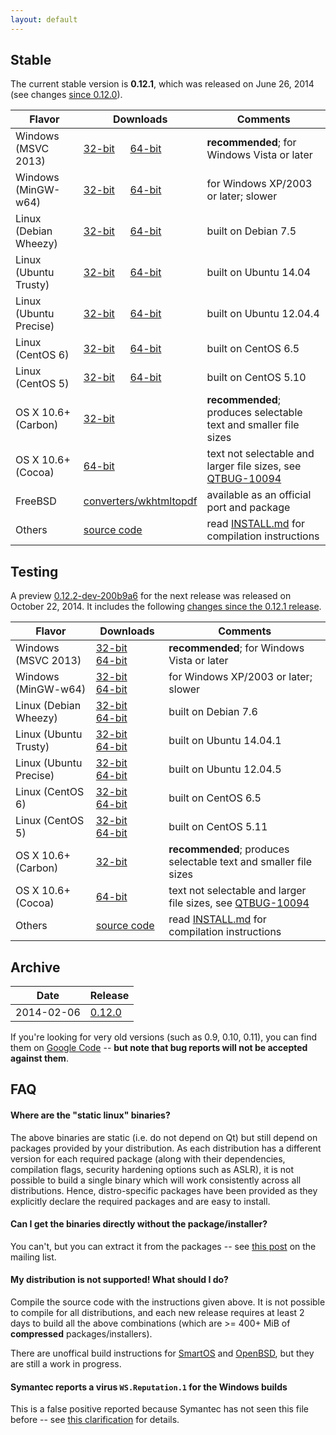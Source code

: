 ```yaml
---
layout: default
---
```


## Stable

The current stable version is **0.12.1**, which was released on June 26, 2014 (see changes [since 0.12.0](https://github.com/wkhtmltopdf/wkhtmltopdf/releases/tag/0.12.1)).

Flavor                | Downloads                                                                                                                                                                                                                                 | Comments
---------             | ---------                                                                                                                                                                                                                                 | --------
Windows (MSVC 2013)   | [32-bit](http://downloads.sourceforge.net/project/wkhtmltopdf/0.12.1/wkhtmltox-0.12.1.2_msvc2013-win32.exe)        &emsp; [64-bit](http://downloads.sourceforge.net/project/wkhtmltopdf/0.12.1/wkhtmltox-0.12.1.2_msvc2013-win64.exe)        | **recommended**; for Windows Vista or later
Windows (MinGW-w64)   | [32-bit](http://downloads.sourceforge.net/project/wkhtmltopdf/0.12.1/wkhtmltox-0.12.1.2_mingw-w64-cross-win32.exe) &emsp; [64-bit](http://downloads.sourceforge.net/project/wkhtmltopdf/0.12.1/wkhtmltox-0.12.1.2_mingw-w64-cross-win64.exe) | for Windows XP/2003 or later; slower
Linux (Debian Wheezy) | [32-bit](http://downloads.sourceforge.net/project/wkhtmltopdf/0.12.1/wkhtmltox-0.12.1_linux-wheezy-i386.deb)     &emsp; [64-bit](http://downloads.sourceforge.net/project/wkhtmltopdf/0.12.1/wkhtmltox-0.12.1_linux-wheezy-amd64.deb)     | built on Debian 7.5
Linux (Ubuntu Trusty) | [32-bit](http://downloads.sourceforge.net/project/wkhtmltopdf/0.12.1/wkhtmltox-0.12.1_linux-trusty-i386.deb)     &emsp; [64-bit](http://downloads.sourceforge.net/project/wkhtmltopdf/0.12.1/wkhtmltox-0.12.1_linux-trusty-amd64.deb)     | built on Ubuntu 14.04
Linux (Ubuntu Precise)| [32-bit](http://downloads.sourceforge.net/project/wkhtmltopdf/0.12.1/wkhtmltox-0.12.1_linux-precise-i386.deb)    &emsp; [64-bit](http://downloads.sourceforge.net/project/wkhtmltopdf/0.12.1/wkhtmltox-0.12.1_linux-precise-amd64.deb)    | built on Ubuntu 12.04.4
Linux (CentOS 6)      | [32-bit](http://downloads.sourceforge.net/project/wkhtmltopdf/0.12.1/wkhtmltox-0.12.1_linux-centos6-i386.rpm)    &emsp; [64-bit](http://downloads.sourceforge.net/project/wkhtmltopdf/0.12.1/wkhtmltox-0.12.1_linux-centos6-amd64.rpm)    | built on CentOS 6.5
Linux (CentOS 5)      | [32-bit](http://downloads.sourceforge.net/project/wkhtmltopdf/0.12.1/wkhtmltox-0.12.1_linux-centos5-i386.rpm)    &emsp; [64-bit](http://downloads.sourceforge.net/project/wkhtmltopdf/0.12.1/wkhtmltox-0.12.1_linux-centos5-amd64.rpm)    | built on CentOS 5.10
OS X 10.6+ (Carbon)   | [32-bit](http://downloads.sourceforge.net/project/wkhtmltopdf/0.12.1/wkhtmltox-0.12.1_osx-carbon-i386.pkg)                                                                                                                                | **recommended**; produces selectable text and smaller file sizes
OS X 10.6+ (Cocoa)    | [64-bit](http://downloads.sourceforge.net/project/wkhtmltopdf/0.12.1/wkhtmltox-0.12.1_osx-cocoa-x86-64.pkg)                                                                                                                               | text not selectable and larger file sizes, see [QTBUG-10094](https://bugreports.qt-project.org/browse/QTBUG-10094)
FreeBSD               | [converters/wkhtmltopdf](http://www.freshports.org/converters/wkhtmltopdf)                                                                                                                                                                | available as an official port and package
Others                | [source code](http://downloads.sourceforge.net/project/wkhtmltopdf/0.12.1/wkhtmltox-0.12.1.tar.bz2)                                                                                                                                       | read [INSTALL.md](https://github.com/wkhtmltopdf/wkhtmltopdf/blob/master/INSTALL.md#others) for compilation instructions

## Testing

A preview [0.12.2-dev-200b9a6](https://github.com/wkhtmltopdf/wkhtmltopdf/tree/200b9a6) for the next release was released on October 22, 2014. It includes the following [changes since the 0.12.1 release](https://github.com/wkhtmltopdf/wkhtmltopdf/blob/200b9a6/CHANGELOG.md).

Flavor                | Downloads                                                                                                                                                                                                                                                                 | Comments
---------             | ---------                                                                                                                                                                                                                                                                 | --------
Windows (MSVC 2013)   | [32-bit](http://downloads.sourceforge.net/project/wkhtmltopdf/0.12.2-dev/wkhtmltox-0.12.2-dev-200b9a6_msvc2013-win32.exe)        &emsp; [64-bit](http://downloads.sourceforge.net/project/wkhtmltopdf/0.12.2-dev/wkhtmltox-0.12.2-dev-200b9a6_msvc2013-win64.exe)         | **recommended**; for Windows Vista or later
Windows (MinGW-w64)   | [32-bit](http://downloads.sourceforge.net/project/wkhtmltopdf/0.12.2-dev/wkhtmltox-0.12.2-dev-200b9a6_mingw-w64-cross-win32.exe) &emsp; [64-bit](http://downloads.sourceforge.net/project/wkhtmltopdf/0.12.2-dev/wkhtmltox-0.12.2-dev-200b9a6_mingw-w64-cross-win64.exe)  | for Windows XP/2003 or later; slower
Linux (Debian Wheezy) | [32-bit](http://downloads.sourceforge.net/project/wkhtmltopdf/0.12.2-dev/wkhtmltox-0.12.2-dev-200b9a6_linux-wheezy-i386.deb)     &emsp; [64-bit](http://downloads.sourceforge.net/project/wkhtmltopdf/0.12.2-dev/wkhtmltox-0.12.2-dev-200b9a6_linux-wheezy-amd64.deb)     | built on Debian 7.6
Linux (Ubuntu Trusty) | [32-bit](http://downloads.sourceforge.net/project/wkhtmltopdf/0.12.2-dev/wkhtmltox-0.12.2-dev-200b9a6_linux-trusty-i386.deb)     &emsp; [64-bit](http://downloads.sourceforge.net/project/wkhtmltopdf/0.12.2-dev/wkhtmltox-0.12.2-dev-200b9a6_linux-trusty-amd64.deb)     | built on Ubuntu 14.04.1
Linux (Ubuntu Precise)| [32-bit](http://downloads.sourceforge.net/project/wkhtmltopdf/0.12.2-dev/wkhtmltox-0.12.2-dev-200b9a6_linux-precise-i386.deb)    &emsp; [64-bit](http://downloads.sourceforge.net/project/wkhtmltopdf/0.12.2-dev/wkhtmltox-0.12.2-dev-200b9a6_linux-precise-amd64.deb)    | built on Ubuntu 12.04.5
Linux (CentOS 6)      | [32-bit](http://downloads.sourceforge.net/project/wkhtmltopdf/0.12.2-dev/wkhtmltox-0.12.2-dev-200b9a6_linux-centos6-i386.rpm)    &emsp; [64-bit](http://downloads.sourceforge.net/project/wkhtmltopdf/0.12.2-dev/wkhtmltox-0.12.2-dev-200b9a6_linux-centos6-amd64.rpm)    | built on CentOS 6.5
Linux (CentOS 5)      | [32-bit](http://downloads.sourceforge.net/project/wkhtmltopdf/0.12.2-dev/wkhtmltox-0.12.2-dev-200b9a6_linux-centos5-i386.rpm)    &emsp; [64-bit](http://downloads.sourceforge.net/project/wkhtmltopdf/0.12.2-dev/wkhtmltox-0.12.2-dev-200b9a6_linux-centos5-amd64.rpm)    | built on CentOS 5.11
OS X 10.6+ (Carbon)   | [32-bit](http://downloads.sourceforge.net/project/wkhtmltopdf/0.12.2-dev/wkhtmltox-0.12.2-dev-200b9a6_osx-carbon-i386.pkg)                                                                                                                                                | **recommended**; produces selectable text and smaller file sizes
OS X 10.6+ (Cocoa)    | [64-bit](http://downloads.sourceforge.net/project/wkhtmltopdf/0.12.2-dev/wkhtmltox-0.12.2-dev-200b9a6_osx-cocoa-x86-64.pkg)                                                                                                                                               | text not selectable and larger file sizes, see [QTBUG-10094](https://bugreports.qt-project.org/browse/QTBUG-10094)
Others                | [source code](http://downloads.sourceforge.net/project/wkhtmltopdf/0.12.2-dev/wkhtmltox-0.12.2-dev-200b9a6.tar.bz2)                                                                                                                                                       | read [INSTALL.md](https://github.com/wkhtmltopdf/wkhtmltopdf/blob/master/INSTALL.md#others) for compilation instructions

## Archive

Date       | Release
----       | -------
2014-02-06 | [0.12.0](http://sourceforge.net/projects/wkhtmltopdf/files/archive/0.12.0/)

If you're looking for very old versions (such as 0.9, 0.10, 0.11), you can find them on [Google Code](http://code.google.com/p/wkhtmltopdf/downloads/list?can=1) -- **but note that bug reports will not be accepted against them**.

## FAQ

#### Where are the "static linux" binaries?

The above binaries are static (i.e. do not depend on Qt) but still depend on packages provided by your distribution. As each distribution has a different version for each required package (along with their dependencies, compilation flags, security hardening options such as ASLR), it is not possible to build a single binary which will work consistently across all distributions. Hence, distro-specific packages have been provided as they explicitly declare the required packages and are easy to install.

#### Can I get the binaries directly without the package/installer?

You can't, but you can extract it from the packages -- see [this post](https://groups.google.com/d/msg/wkhtmltopdf-general/5gPvvd9bgRo/wI4RmGA0dIsJ) on the mailing list.

#### My distribution is not supported! What should I do?

Compile the source code with the instructions given above. It is not possible to compile for all distributions, and each new release requires at least 2 days to build all the above combinations (which are >= 400+ MiB of **compressed** packages/installers).

There are unoffical build instructions for [SmartOS](https://github.com/wkhtmltopdf/wkhtmltopdf/issues/1794) and [OpenBSD](https://github.com/wkhtmltopdf/wkhtmltopdf/issues/1991), but they are still a work in progress.

#### Symantec reports a virus `WS.Reputation.1` for the Windows builds

This is a false positive reported because Symantec has not seen this file before -- see [this clarification](http://community.norton.com/forums/clarification-wsreputation1-detection) for details.
